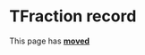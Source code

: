 # TFraction record

This page has [**moved**](https://lib-docs.delphidabbler.com/Fractions/0/API/TFraction)